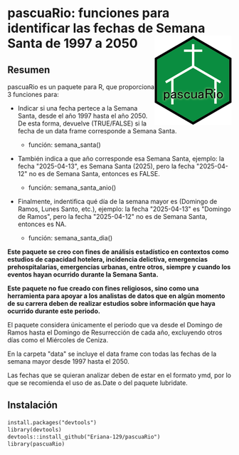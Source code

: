 # pascuaRio: funciones para identificar las fechas de Semana Santa de 1997 a 2050 <img src='/logo_pascuario.png' align="right" height="200" />

## Resumen
pascuaRio es un paquete para R, que proporciona 3 funciones para:

* Indicar si una fecha pertece a la Semana Santa, desde el año 1997 hasta el año 2050. De esta forma, devuelve (TRUE/FALSE) si la fecha de un data frame corresponde a Semana Santa.
  * función: semana_santa()
    
* También indica a que año corresponde esa Semana Santa, ejemplo: la fecha "2025-04-13", es Semana Santa (2025), pero la fecha "2025-04-12" no es de Semana Santa, entonces es FALSE.
  * función: semana_santa_anio()
    
* Finalmente, indentifica qué día de la semana mayor es (Domingo de Ramos, Lunes Santo, etc.), ejemplo: la fecha "2025-04-13" es "Domingo de Ramos", pero la fecha "2025-04-12" no es de Semana Santa, entonces es NA.
  * función: semana_santa_dia() 
  
**Este paquete se creo con fines de análisis estadístico en contextos como estudios de capacidad hotelera, incidencia delictiva, emergencias prehospitalarias, emergencias urbanas, entre otros, siempre y cuando los eventos hayan ocurrido durante la Semana Santa.**

**Este paquete no fue creado con fines religiosos, sino como una herramienta para apoyar a los analistas de datos que en algún momento de su carrera deben de realizar estudios sobre información que haya ocurrido durante este periodo.**

El paquete considera únicamente el periodo que va desde el Domingo de Ramos hasta el Domingo de Resurrección de cada año, excluyendo otros días como el Miércoles de Ceniza. 

En la carpeta "data" se incluye el data frame con todas las fechas de la semana mayor desde 1997 hasta el 2050. 

Las fechas que se quieran analizar deben de estar en el formato ymd, por lo que se recomienda el uso de as.Date o del paquete lubridate.

## Instalación

```
install.packages("devtools")
library(devtools)
devtools::install_github("Eriana-129/pascuaRio")
library(pascuaRio)
```


